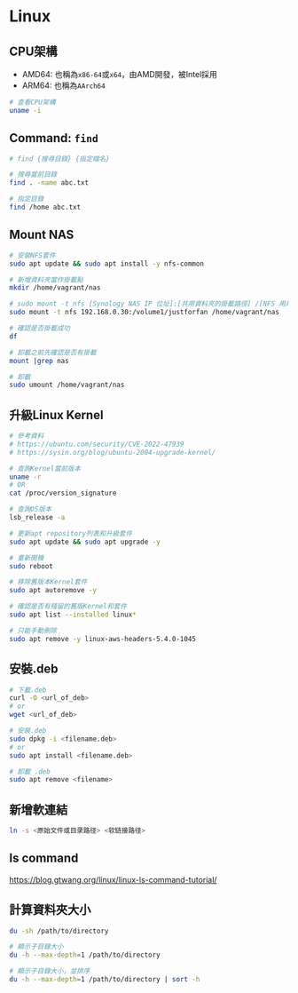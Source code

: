 Linux
===

## CPU架構
- AMD64: 也稱為`x86-64`或`x64`，由AMD開發，被Intel採用
- ARM64: 也稱為`AArch64`
```bash
# 查看CPU架構
uname -i
```

## Command: `find`
```bash
# find {搜尋目錄} {指定檔名}

# 搜尋當前目錄
find . -name abc.txt

# 指定目錄
find /home abc.txt
```

## Mount NAS
```bash
# 安裝NFS套件
sudo apt update && sudo apt install -y nfs-common

# 新增資料夾當作掛載點
mkdir /home/vagrant/nas

# sudo mount -t nfs [Synology NAS IP 位址]:[共用資料夾的掛載路徑] /[NFS 用戶端上的掛載點]
sudo mount -t nfs 192.168.0.30:/volume1/justforfan /home/vagrant/nas

# 確認是否掛載成功
df

# 卸載之前先確認是否有掛載
mount |grep nas

# 卸載
sudo umount /home/vagrant/nas
```

## 升級Linux Kernel
```bash
# 參考資料
# https://ubuntu.com/security/CVE-2022-47939
# https://sysin.org/blog/ubuntu-2004-upgrade-kernel/

# 查詢Kernel當前版本
uname -r
# OR
cat /proc/version_signature

# 查詢OS版本
lsb_release -a

# 更新apt repository列表和升級套件
sudo apt update && sudo apt upgrade -y

# 重新開機
sudo reboot

# 移除舊版本Kernel套件
sudo apt autoremove -y

# 確認是否有殘留的舊版Kernel和套件
sudo apt list --installed linux*

# 只能手動刪除
sudo apt remove -y linux-aws-headers-5.4.0-1045
```

## 安裝.deb
```bash
# 下載.deb
curl -O <url_of_deb>
# or
wget <url_of_deb>

# 安裝.deb
sudo dpkg -i <filename.deb>
# or
sudo apt install <filename.deb>

# 卸載 .deb
sudo apt remove <filename>
```

## 新增軟連結
```bash
ln -s <原始文件或目录路径> <软链接路径>
```

## ls command
https://blog.gtwang.org/linux/linux-ls-command-tutorial/

## 計算資料夾大小
```bash
du -sh /path/to/directory

# 顯示子目錄大小
du -h --max-depth=1 /path/to/directory

# 顯示子目錄大小，並排序
du -h --max-depth=1 /path/to/directory | sort -h
```